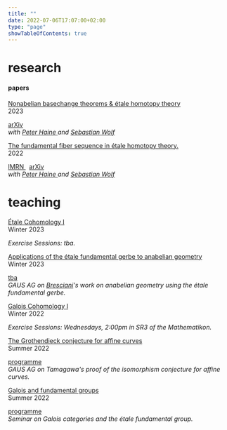```yaml
---
title: ""
date: 2022-07-06T17:07:00+02:00
type: "page"
showTableOfContents: true
---
```


# research

#### papers

<div class="tabular-list">
            <div class="tabular-list-item" >
              <div class="title">
                <a href="https://raw.githubusercontent.com/tholzschuh/uni-files/master/papers/nonabelian_basechange_etale_homotopy.pdf">
                  Nonabelian basechange theorems & étale homotopy theory 
                </a> 
                <div class="year">
                  2023
                </div>
              </div>
              <p>     
                <div class="files">
                  <!--
                  <a href="https://academic.oup.com/imrn/advance-article-abstract/doi/10.1093/imrn/rnad018/7034035?redirectedFrom=fulltext">
                    IMRN
                  </a> 
                  &nbsp;
                  -->
                  <a href="https://arxiv.org/abs/2304.00938">
                    arXiv
                  </a>
                </div>
                <em>with
                  <a href="https://math.berkeley.edu/~phaine/#">
                    Peter Haine
                  </a> 
                  and 
                  <a href="https://homepages.uni-regensburg.de/~wos07573/index.html">
                    Sebastian Wolf
                  </a>
                </em> 
              </p>
            </div>
            <div class="tabular-list-item" >
              <div class="title">
                <a href="https://raw.githubusercontent.com/tholzschuh/uni-files/master/papers/etale_fundamental_fiber_sequence.pdf">
                  The fundamental fiber sequence in étale homotopy theory. 
                </a> 
                <div class="year">
                  2022
                </div>
              </div>
              <p>
                <div class="files">
                  <a href="https://academic.oup.com/imrn/advance-article-abstract/doi/10.1093/imrn/rnad018/7034035?redirectedFrom=fulltext">
                    IMRN
                  </a> 
                  &nbsp;
                  <a href="https://arxiv.org/abs/2209.03476">
                    arXiv
                  </a>
                </div>
                <em>with
                  <a href="https://math.berkeley.edu/~phaine/#">
                    Peter Haine
                  </a> 
                  and 
                  <a href="https://homepages.uni-regensburg.de/~wos07573/index.html">
                    Sebastian Wolf
                  </a>
                </em> 
              </p> 
            </div>
</div>

<!--
#### misc
<div class="tabular-list">
            <div class="tabular-list-item">
              <div class="title">
                <a href="https://github.com/tholzschuh/uni-files/raw/master/articles/reformulation.pdf">
                  An étale homotopy-theoretic reformulation of the Section Conjecture
                </a>    
                <div class="year">
                  2021
                </div>
              </div>
              <p><em>Master's thesis.</em></p>
            </div>
            <div class="tabular-list-item">
              <div class="title">
                <a href="https://github.com/tholzschuh/uni-files/raw/master/articles/computing-simple-factors-of-certain-jacobian-varieties.pdf">
                  Computing simple factors of certain Jacobian varieties over finite fields
                </a>
                <div class="year">
                  2019
                </div>
              </div>
              <p><em>Bachelor's thesis.</em></p>
            </div>
</div>
-->

# teaching

<div class="tabular-list">
            <div class="tabular-list-item">
              <div class="title">
                <a href="/math/teaching/winter23/etale-cohomology-1/">
                  Étale Cohomology I
                </a> 
                <div class="year">
                  Winter 2023
                </div>
              </div>
	            <p>
                <em>
                  Exercise Sessions: <em>tba.</em>
                </em>
              </p>
            </div>
            <div class="tabular-list-item">
              <div class="title">
                <a href="/math/teaching/winter23/etale-fundamental-gerbe/">
                  Applications of the étale fundamental gerbe to anabelian geometry
                </a> 
                <div class="year">
                  Winter 2023
                </div>
              </div>
              <p>
                <div class="files">
                  <a href="/math/teaching/winter23/etale-fundamental-gerbe/">
                    tba
                  </a>
                </div>
                <em>
                GAUS AG on <a href="https://sites.google.com/view/bresciani/home">Bresciani</a>'s work on anabelian geometry using the étale fundamental gerbe.
                </em>
              </p>
            </div>
            <div class="tabular-list-item">
              <div class="title">
                <a href="/math/teaching/winter22/galois-cohomology-1/">
                  Galois Cohomology I
                </a> 
                <div class="year">
                  Winter 2022
                </div>
              </div>
	            <p>
                <em>
                  Exercise Sessions: Wednesdays, 2:00pm in SR3 of the Mathematikon.
                </em>
              </p>
            </div>
            <div class="tabular-list-item">
              <div class="title">
                <a href="/math/teaching/summer22/grothendieck-conjecture-affine-curves">
                  The Grothendieck conjecture for affine curves
                </a>
                <div class="year">
                  Summer 2022
                </div>
              </div>
              <p>
                <div class="files">
                    <a href="https://raw.githubusercontent.com/tholzschuh/uni-files/master/teaching/GAUS-AG-TamagawaGC.pdf">
                    programme
                  </a>
                </div>
                <em>
                  GAUS AG on Tamagawa's proof of the isomorphism conjecture for affine curves.
                </em>
              </p>
            </div>
            <div class="tabular-list-item">
              <div class="title">
                <a href="/math/teaching/summer22/galois-and-fundamental-groups">
                  Galois and fundamental groups
                </a>
                <div class="year">
                  Summer 2022
                </div>
              </div>
	            <p>
                <div class="files">
                  <a href="https://raw.githubusercontent.com/tholzschuh/uni-files/master/teaching/galfundgp.pdf">
                    programme
                  </a>
                </div>
                <em>
                  Seminar on Galois categories and the étale fundamental group.
                </em>
              </p>
            </div>
</div>
